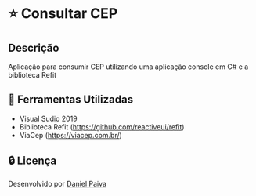 # :star: Consultar CEP

## Descrição
Aplicação para consumir CEP utilizando uma aplicação console em C# e a biblioteca Refit

## :toolbox: Ferramentas Utilizadas
- Visual Sudio 2019
- Biblioteca Refit (https://github.com/reactiveui/refit)
- ViaCep (https://viacep.com.br/)

## :lock: Licença
Desenvolvido por <a href="https://www.linkedin.com/in/danhpaiva/">Daniel Paiva</a>